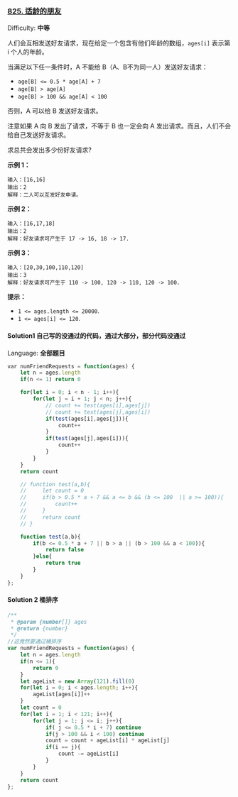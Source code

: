 ### [825\. 适龄的朋友](https://leetcode-cn.com/problems/friends-of-appropriate-ages/)

Difficulty: **中等**


人们会互相发送好友请求，现在给定一个包含有他们年龄的数组，`ages[i]` 表示第 i 个人的年龄。

当满足以下任一条件时，A 不能给 B（A、B不为同一人）发送好友请求：

*   `age[B] <= 0.5 * age[A] + 7`
*   `age[B] > age[A]`
*   `age[B] > 100 && age[A] < 100`

否则，A 可以给 B 发送好友请求。

注意如果 A 向 B 发出了请求，不等于 B 也一定会向 A 发出请求。而且，人们不会给自己发送好友请求。 

求总共会发出多少份好友请求?

**示例 1：**

```
输入：[16,16]
输出：2
解释：二人可以互发好友申请。
```

**示例 2：**

```
输入：[16,17,18]
输出：2
解释：好友请求可产生于 17 -> 16, 18 -> 17.
```

**示例 3：**

```
输入：[20,30,100,110,120]
输出：3
解释：好友请求可产生于 110 -> 100, 120 -> 110, 120 -> 100.
```

**提示：**

*   `1 <= ages.length <= 20000`.
*   `1 <= ages[i] <= 120`.


#### Solution1  自己写的没通过的代码，通过大部分，部分代码没通过

Language: **全部题目**

```js
​var numFriendRequests = function(ages) {
    let n = ages.length
    if(n <= 1) return 0

    for(let i = 0; i < n - 1; i++){
        for(let j = i + 1; j < n; j++){
            // count += test(ages[i],ages[j])
            // count += test(ages[j],ages[i])
            if(test(ages[i],ages[j])){
                count++
            }
            if(test(ages[j],ages[i])){
                count++
            }
        }
    }
    return count

    // function test(a,b){
    //     let count = 0
    //     if(b > 0.5 * a + 7 && a <= b && (b <= 100  || a >= 100)){
    //         count++
    //     }
    //     return count
    // }

    function test(a,b){
        if(b <= 0.5 * a + 7 || b > a || (b > 100 && a < 100)){
            return false
        }else{
            return true
        }
    }
};
```

#### Solution 2 桶排序
```js
/**
 * @param {number[]} ages
 * @return {number}
 */
//这竟然要通过桶排序
var numFriendRequests = function(ages) {
    let n = ages.length
    if(n <= 1){
        return 0
    }
    let ageList = new Array(121).fill(0)
    for(let i = 0; i < ages.length; i++){
        ageList[ages[i]]++
    }
    let count = 0
    for(let i = 1; i < 121; i++){
        for(let j = 1; j <= i; j++){
            if( j <= 0.5 * i + 7) continue
            if(j > 100 && i < 100) continue
            count = count + ageList[i] * ageList[j]
            if(i == j){
                count -= ageList[i]
            }
        }
    }
    return count
};
```
